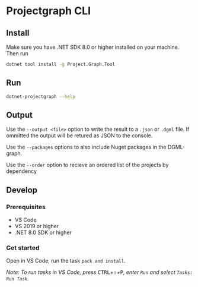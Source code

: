 # Projectgraph CLI

## Install

Make sure you have .NET SDK 8.0 or higher installed on your machine. Then run

```bash
dotnet tool install -g Project.Graph.Tool
```

## Run

```bash
dotnet-projectgraph --help
```

## Output

Use the `--output <file>` option to write the result to a `.json` or `.dgml` file. If ommitted the output will be retured as JSON to the console.

Use the `--packages` options to also include Nuget packages in the DGML-graph.

Use the `--order` option to recieve an ordered list of the projects by dependency

## Develop

### Prerequisites

* VS Code
* VS 2019 or higher
* .NET 8.0 SDK or higher

### Get started

Open in VS Code, run the task `pack and install`.

*Note: To run tasks in VS Code, press* <kbd>CTRL</kbd>+<kbd>⇧</kbd>+<kbd>P</kbd>*, enter `Run` and select `Tasks: Run Task`.*
